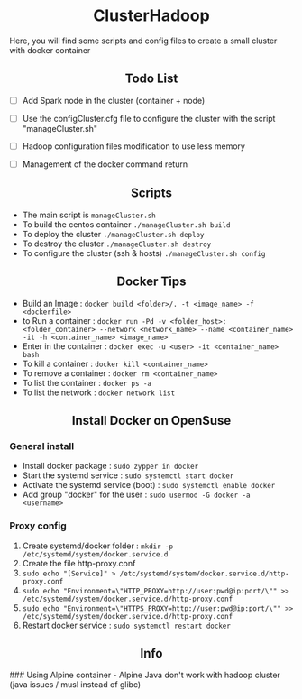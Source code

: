 <h1 align="center">ClusterHadoop</h1>

Here, you will find some scripts and config files to create a small cluster with docker container

<h2 align="center">Todo List</h2>

- [ ] Add Spark node in the cluster (container + node)
- [ ] Use the configCluster.cfg file to configure the cluster with the script "manageCluster.sh"
- [ ] Hadoop configuration files modification to use less memory
- [ ] Management of the docker command return


<h2 align="center">Scripts</h2>

- The main script is `manageCluster.sh`
- To build the centos container `./manageCluster.sh build`
- To deploy the cluster `./manageCluster.sh deploy`
- To destroy the cluster `./manageCluster.sh destroy`
- To configure the cluster (ssh & hosts) `./manageCluster.sh config`


<h2 align="center">Docker Tips</h2>

- Build an Image : `docker build <folder>/. -t <image_name> -f <dockerfile>`
- to Run a container : `docker run -Pd -v <folder_host>:<folder_container> --network <network_name> --name <container_name> -it -h <container_name> <image_name>`
- Enter in the container : `docker exec -u <user> -it <container_name> bash`
- To kill a container : `docker kill <container_name>`
- To remove a container : `docker rm <container_name>`
- To list the container : `docker ps -a`
- To list the network : `docker network list`


<h2 align="center">Install Docker on OpenSuse</h2>

### General install
- Install docker package : `sudo zypper in docker`
- Start the systemd service : `sudo systemctl start docker`
- Activate the systemd service (boot) : `sudo systemctl enable docker`
- Add group "docker" for the user : `sudo usermod -G docker -a <username>`

### Proxy config
 1. Create systemd/docker folder : `mkdir -p /etc/systemd/system/docker.service.d`
 2. Create the file http-proxy.conf
   1. `sudo echo "[Service]" > /etc/systemd/system/docker.service.d/http-proxy.conf`
   2. `sudo echo "Environment=\"HTTP_PROXY=http://user:pwd@ip:port/\"" >> /etc/systemd/system/docker.service.d/http-proxy.conf`
   3. `sudo echo "Environment=\"HTTPS_PROXY=http://user:pwd@ip:port/\"" >> /etc/systemd/system/docker.service.d/http-proxy.conf`
 3. Restart docker service : `sudo systemctl restart docker`

<h2 align="center">Info</h2>
### Using Alpine container
- Alpine Java don't work with hadoop cluster (java issues / musl instead of glibc)